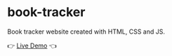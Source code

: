 # book-tracker

Book tracker website created with HTML, CSS and JS.

👉 [Live Demo](irfansubasi.github.io/book-tracker/) 👈
